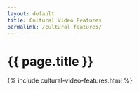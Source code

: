 ```yaml
---
layout: default
title: Cultural Video Features
permalink: /cultural-features/
---
```


# {{ page.title }}

{% include cultural-video-features.html %}
